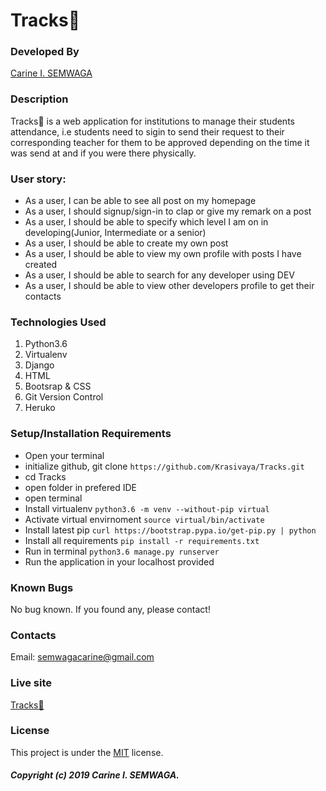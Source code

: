 # Tracks👣

### Developed By
[Carine I. SEMWAGA](https://github.com/Krasivaya)

### Description
Tracks👣 is a web application for institutions to manage their students attendance, 
i.e students need to sigin to send their request to their corresponding teacher 
for them to be approved depending on the time it was send at and if you were there 
physically.

### User story:
* As a user, I can be able to see all post on my homepage
* As a user,  I should signup/sign-in to clap or give my remark on a post
* As a user, I should be able to specify which level I am on in developing(Junior, Intermediate or a senior)
* As a user, I should be able to create my own post
* As a user, I should be able to view my own profile with posts I have created
* As a user, I should be able to search for any developer using DEV
* As a user, I should be able to view other developers profile to get their contacts

### Technologies Used

1. Python3.6
2. Virtualenv
3. Django 
4. HTML
5. Bootsrap & CSS
6. Git Version Control
7. Heruko

### Setup/Installation Requirements

* Open your terminal
* initialize github, git clone ` https://github.com/Krasivaya/Tracks.git `
* cd Tracks
* open folder in prefered IDE
* open terminal
* Install virtualenv `python3.6 -m venv --without-pip virtual`
* Activate virtual envirnoment `source virtual/bin/activate`
* Install latest pip `curl https://bootstrap.pypa.io/get-pip.py | python`
* Install all requirements `pip install -r requirements.txt`
* Run in terminal `python3.6 manage.py runserver`
* Run the application in your localhost provided

### Known Bugs
No bug known. If you found any, please contact!

### Contacts
Email: semwagacarine@gmail.com

### Live site
[Tracks👣](https://krasivaya-tracks.herokuapp.com/)

### License
This project is under the [MIT](https://github.com/Krasivaya/github/blob/master/LICENSE) license.

##### Copyright (c) 2019 Carine I. SEMWAGA.